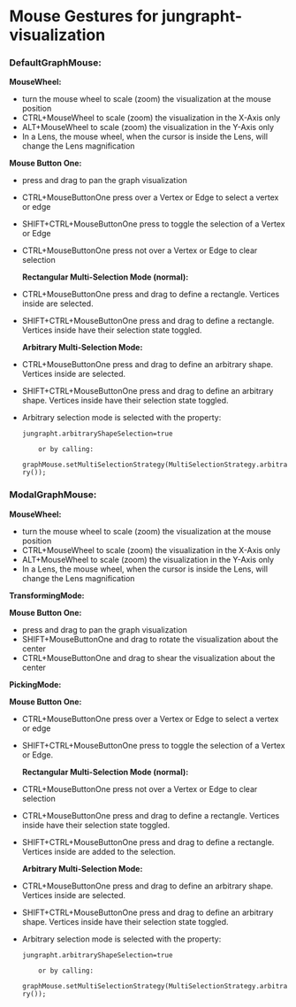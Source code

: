 # Mouse Gestures for jungrapht-visualization

### DefaultGraphMouse:

**MouseWheel:**
* turn the mouse wheel to scale (zoom) the visualization at the mouse position
* CTRL+MouseWheel to scale (zoom) the visualization in the X-Axis only
* ALT+MouseWheel to scale (zoom) the visualization in the Y-Axis only
* In a Lens, the mouse wheel, when the cursor is inside the Lens, will change the Lens magnification


 **Mouse Button One:**
* press and drag to pan the graph visualization
* CTRL+MouseButtonOne press over a Vertex or Edge to select a vertex or edge
* SHIFT+CTRL+MouseButtonOne press to toggle the selection of a Vertex or Edge
* CTRL+MouseButtonOne press not over a Vertex or Edge to clear selection

    **Rectangular Multi-Selection Mode (normal):**
    
* CTRL+MouseButtonOne press and drag to define a rectangle. Vertices inside are selected.
* SHIFT+CTRL+MouseButtonOne press and drag to define a rectangle. Vertices inside have their selection state toggled.

    **Arbitrary Multi-Selection Mode:**
    
* CTRL+MouseButtonOne press and drag to define an arbitrary shape. Vertices inside are selected.
* SHIFT+CTRL+MouseButtonOne press and drag to define an arbitrary shape. Vertices inside have their selection state toggled.
* Arbitrary selection mode is selected with the property:

     `jungrapht.arbitraryShapeSelection=true`
     
          or by calling:

    `graphMouse.setMultiSelectionStrategy(MultiSelectionStrategy.arbitrary());`

### ModalGraphMouse:

**MouseWheel:**
* turn the mouse wheel to scale (zoom) the visualization at the mouse position
* CTRL+MouseWheel to scale (zoom) the visualization in the X-Axis only
* ALT+MouseWheel to scale (zoom) the visualization in the Y-Axis only
* In a Lens, the mouse wheel, when the cursor is inside the Lens, will change the Lens magnification

**TransformingMode:**

**Mouse Button One:**

* press and drag to pan the graph visualization
* SHIFT+MouseButtonOne and drag to rotate the visualization about the center
* CTRL+MouseButtonOne and drag to shear the visualization about the center

**PickingMode:**

**Mouse Button One:**

* CTRL+MouseButtonOne press over a Vertex or Edge to select a vertex or edge
* SHIFT+CTRL+MouseButtonOne press to toggle the selection of a Vertex or Edge.

    **Rectangular Multi-Selection Mode (normal):**
    
* CTRL+MouseButtonOne press not over a Vertex or Edge to clear selection
* CTRL+MouseButtonOne press and drag to define a rectangle. Vertices inside have their selection state toggled.
* SHIFT+CTRL+MouseButtonOne press and drag to define a rectangle. Vertices inside are added to the selection.
 
   **Arbitrary Multi-Selection Mode:**
    
* CTRL+MouseButtonOne press and drag to define an arbitrary shape. Vertices inside are selected.
* SHIFT+CTRL+MouseButtonOne press and drag to define an arbitrary shape. Vertices inside have their selection state toggled.
* Arbitrary selection mode is selected with the property:



     `jungrapht.arbitraryShapeSelection=true`
     
          or by calling:

    `graphMouse.setMultiSelectionStrategy(MultiSelectionStrategy.arbitrary());`

